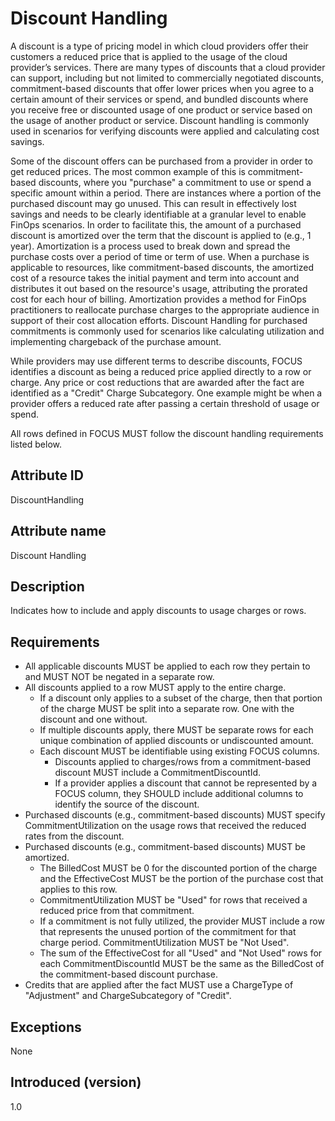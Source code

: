 # Discount Handling

A discount is a type of pricing model in which cloud providers offer their customers a reduced price that is applied to the usage of the cloud provider’s services. There are many types of discounts that a cloud provider can support, including but not limited to commercially negotiated discounts, commitment-based discounts that offer lower prices when you agree to a certain amount of their services or spend, and bundled discounts where you receive free or discounted usage of one product or service based on the usage of another product or service. Discount handling is commonly used in scenarios for verifying discounts were applied and calculating cost savings.

Some of the discount offers can be purchased from a provider in order to get reduced prices. The most common example of this is commitment-based discounts, where you "purchase" a commitment to use or spend a specific amount within a period. There are instances where a portion of the purchased discount may go unused. This can result in effectively lost savings and needs to be clearly identifiable at a granular level to enable FinOps scenarios. In order to facilitate this, the amount of a purchased discount is amortized over the term that the discount is applied to (e.g., 1 year). Amortization is a process used to break down and spread the purchase costs over a period of time or term of use. When a purchase is applicable to resources, like commitment-based discounts, the amortized cost of a resource takes the initial payment and term into account and distributes it out based on the resource's usage, attributing the prorated cost for each hour of billing. Amortization provides a method for FinOps practitioners to reallocate purchase charges to the appropriate audience in support of their cost allocation efforts. Discount Handling for purchased commitments is commonly used for scenarios like calculating utilization and implementing chargeback of the purchase amount.

While providers may use different terms to describe discounts, FOCUS identifies a discount as being a reduced price applied directly to a row or charge. Any price or cost reductions that are awarded after the fact are identified as a "Credit" Charge Subcategory. One example might be when a provider offers a reduced rate after passing a certain threshold of usage or spend.

All rows defined in FOCUS MUST follow the discount handling requirements listed below.

## Attribute ID

DiscountHandling

## Attribute name

Discount Handling

## Description

Indicates how to include and apply discounts to usage charges or rows. 

## Requirements

* All applicable discounts MUST be applied to each row they pertain to and MUST NOT be negated in a separate row.
* All discounts applied to a row MUST apply to the entire charge. 
  * If a discount only applies to a subset of the charge, then that portion of the charge MUST be split into a separate row. One with the discount and one without.
  * If multiple discounts apply, there MUST be separate rows for each unique combination of applied discounts or undiscounted amount.
  * Each discount MUST be identifiable using existing FOCUS columns. 
    * Discounts applied to charges/rows from a commitment-based discount MUST include a CommitmentDiscountId.
    * If a provider applies a discount that cannot be represented by a FOCUS column, they SHOULD include additional columns to identify the source of the discount.
* Purchased discounts (e.g., commitment-based discounts) MUST specify CommitmentUtilization on the usage rows that received the reduced rates from the discount. 
* Purchased discounts (e.g., commitment-based discounts) MUST be amortized.
  * The BilledCost MUST be 0 for the discounted portion of the charge and the EffectiveCost MUST be the portion of the purchase cost that applies to this row.
  * CommitmentUtilization MUST be "Used" for rows that received a reduced price from that commitment.
  * If a commitment is not fully utilized, the provider MUST include a row that represents the unused portion of the commitment for that charge period. CommitmentUtilization MUST be "Not Used".
  * The sum of the EffectiveCost for all "Used" and "Not Used" rows for each CommitmentDiscountId MUST be the same as the BilledCost of the commitment-based discount purchase.
* Credits that are applied after the fact MUST use a ChargeType of "Adjustment" and ChargeSubcategory of "Credit".

## Exceptions

None

## Introduced (version)

1.0
